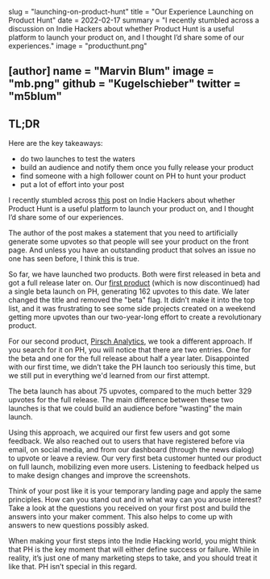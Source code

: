 slug = "launching-on-product-hunt"
title = "Our Experience Launching on Product Hunt"
date = 2022-02-17
summary = "I recently stumbled across a discussion on Indie Hackers about whether Product Hunt is a useful platform to launch your product on, and I thought I’d share some of our experiences."
image = "producthunt.png"

[author]
name = "Marvin Blum"
image = "mb.png"
github = "Kugelschieber"
twitter = "m5blum"
---

## TL;DR

Here are the key takeaways:

* do two launches to test the waters
* build an audience and notify them once you fully release your product
* find someone with a high follower count on PH to hunt your product
* put a lot of effort into your post

I recently stumbled across [this](https://www.indiehackers.com/post/product-hunt-isnt-useful-for-my-product-e12bd0c239) post on Indie Hackers about whether Product Hunt is a useful platform to launch your product on, and I thought I’d share some of our experiences.

The author of the post makes a statement that you need to artificially generate some upvotes so that people will see your product on the front page. And unless you have an outstanding product that solves an issue no one has seen before, I think this is true.

So far, we have launched two products. Both were first released in beta and got a full release later on. Our [first product](https://www.producthunt.com/posts/emvi) (which is now discontinued) had a single beta launch on PH, generating 162 upvotes to this date. We later changed the title and removed the "beta" flag. It didn’t make it into the top list, and it was frustrating to see some side projects created on a weekend getting more upvotes than our two-year-long effort to create a revolutionary product.

For our second product, [Pirsch Analytics](https://www.producthunt.com/posts/pirsch-analytics), we took a different approach. If you search for it on PH, you will notice that there are two entries. One for the beta and one for the full release about half a year later. Disappointed with our first time, we didn’t take the PH launch too seriously this time, but we still put in everything we'd learned from our first attempt.

The beta launch has about 75 upvotes, compared to the much better 329 upvotes for the full release. The main difference between these two launches is that we could build an audience before “wasting” the main launch.

Using this approach, we acquired our first few users and got some feedback. We also reached out to users that have registered before via email, on social media, and from our dashboard (through the news dialog) to upvote or leave a review. Our very first beta customer hunted our product on full launch, mobilizing even more users. Listening to feedback helped us to make design changes and improve the screenshots.

Think of your post like it is your temporary landing page and apply the same principles. How can you stand out and in what way can you arouse interest? Take a look at the questions you received on your first post and build the answers into your maker comment. This also helps to come up with answers to new questions possibly asked.

When making your first steps into the Indie Hacking world, you might think that PH is the key moment that will either define success or failure. While in reality, it’s just one of many marketing steps to take, and you should treat it like that. PH isn’t special in this regard.
